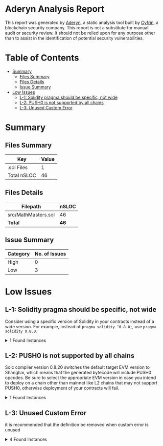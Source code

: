 # Aderyn Analysis Report

This report was generated by [Aderyn](https://github.com/Cyfrin/aderyn), a static analysis tool built by [Cyfrin](https://cyfrin.io), a blockchain security company. This report is not a substitute for manual audit or security review. It should not be relied upon for any purpose other than to assist in the identification of potential security vulnerabilities.
# Table of Contents

- [Summary](#summary)
  - [Files Summary](#files-summary)
  - [Files Details](#files-details)
  - [Issue Summary](#issue-summary)
- [Low Issues](#low-issues)
  - [L-1: Solidity pragma should be specific, not wide](#l-1-solidity-pragma-should-be-specific-not-wide)
  - [L-2: PUSH0 is not supported by all chains](#l-2-push0-is-not-supported-by-all-chains)
  - [L-3: Unused Custom Error](#l-3-unused-custom-error)


# Summary

## Files Summary

| Key | Value |
| --- | --- |
| .sol Files | 1 |
| Total nSLOC | 46 |


## Files Details

| Filepath | nSLOC |
| --- | --- |
| src/MathMasters.sol | 46 |
| **Total** | **46** |


## Issue Summary

| Category | No. of Issues |
| --- | --- |
| High | 0 |
| Low | 3 |


# Low Issues

## L-1: Solidity pragma should be specific, not wide

Consider using a specific version of Solidity in your contracts instead of a wide version. For example, instead of `pragma solidity ^0.8.0;`, use `pragma solidity 0.8.0;`

<details><summary>1 Found Instances</summary>


- Found in src/MathMasters.sol [Line: 3](src/MathMasters.sol#L3)

	```solidity
	pragma solidity ^0.8.3;
	```

</details>



## L-2: PUSH0 is not supported by all chains

Solc compiler version 0.8.20 switches the default target EVM version to Shanghai, which means that the generated bytecode will include PUSH0 opcodes. Be sure to select the appropriate EVM version in case you intend to deploy on a chain other than mainnet like L2 chains that may not support PUSH0, otherwise deployment of your contracts will fail.

<details><summary>1 Found Instances</summary>


- Found in src/MathMasters.sol [Line: 3](src/MathMasters.sol#L3)

	```solidity
	pragma solidity ^0.8.3;
	```

</details>



## L-3: Unused Custom Error

it is recommended that the definition be removed when custom error is unused

<details><summary>4 Found Instances</summary>


- Found in src/MathMasters.sol [Line: 14](src/MathMasters.sol#L14)

	```solidity
	    error MathMasters__FactorialOverflow();
	```

- Found in src/MathMasters.sol [Line: 15](src/MathMasters.sol#L15)

	```solidity
	    error MathMasters__MulWadFailed();
	```

- Found in src/MathMasters.sol [Line: 16](src/MathMasters.sol#L16)

	```solidity
	    error MathMasters__DivWadFailed();
	```

- Found in src/MathMasters.sol [Line: 17](src/MathMasters.sol#L17)

	```solidity
	    error MathMasters__FullMulDivFailed();
	```

</details>



